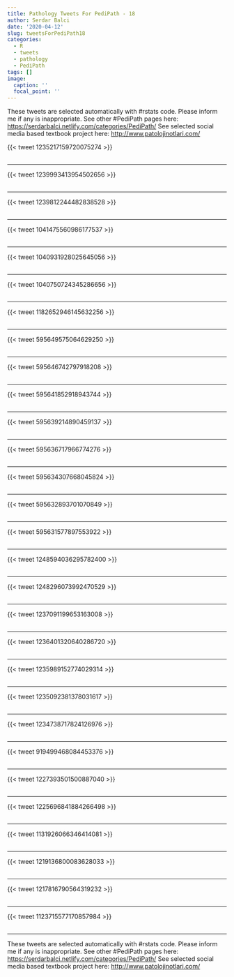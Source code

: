 ```yaml
---
title: Pathology Tweets For PediPath - 18
author: Serdar Balci
date: '2020-04-12'
slug: tweetsForPediPath18
categories:
  - R
  - tweets
  - pathology
  - PediPath
tags: []
image:
  caption: ''
  focal_point: ''
---
```



These tweets are selected automatically with #rstats code. Please inform me if any is inappropriate.
See other #PediPath pages here: https://serdarbalci.netlify.com/categories/PediPath/ 
See selected social media based textbook project here: http://www.patolojinotlari.com/

{{< tweet 1235217159720075274 >}}
<br>
<br>
<hr>
{{< tweet 1239993413954502656 >}}
<br>
<br>
<hr>
{{< tweet 1239812244482838528 >}}
<br>
<br>
<hr>
{{< tweet 1041475560986177537 >}}
<br>
<br>
<hr>
{{< tweet 1040931928025645056 >}}
<br>
<br>
<hr>
{{< tweet 1040750724345286656 >}}
<br>
<br>
<hr>
{{< tweet 1182652946145632256 >}}
<br>
<br>
<hr>
{{< tweet 595649575064629250 >}}
<br>
<br>
<hr>
{{< tweet 595646742797918208 >}}
<br>
<br>
<hr>
{{< tweet 595641852918943744 >}}
<br>
<br>
<hr>
{{< tweet 595639214890459137 >}}
<br>
<br>
<hr>
{{< tweet 595636717966774276 >}}
<br>
<br>
<hr>
{{< tweet 595634307668045824 >}}
<br>
<br>
<hr>
{{< tweet 595632893701070849 >}}
<br>
<br>
<hr>
{{< tweet 595631577897553922 >}}
<br>
<br>
<hr>
{{< tweet 1248594036295782400 >}}
<br>
<br>
<hr>
{{< tweet 1248296073992470529 >}}
<br>
<br>
<hr>
{{< tweet 1237091199653163008 >}}
<br>
<br>
<hr>
{{< tweet 1236401320640286720 >}}
<br>
<br>
<hr>
{{< tweet 1235989152774029314 >}}
<br>
<br>
<hr>
{{< tweet 1235092381378031617 >}}
<br>
<br>
<hr>
{{< tweet 1234738717824126976 >}}
<br>
<br>
<hr>
{{< tweet 919499468084453376 >}}
<br>
<br>
<hr>
{{< tweet 1227393501500887040 >}}
<br>
<br>
<hr>
{{< tweet 1225696841884266498 >}}
<br>
<br>
<hr>
{{< tweet 1131926066346414081 >}}
<br>
<br>
<hr>
{{< tweet 1219136800083628033 >}}
<br>
<br>
<hr>
{{< tweet 1217816790564319232 >}}
<br>
<br>
<hr>
{{< tweet 1123715577170857984 >}}
<br>
<br>
<hr>


These tweets are selected automatically with #rstats code. Please inform me if any is inappropriate.
See other #PediPath pages here: https://serdarbalci.netlify.com/categories/PediPath/ 
See selected social media based textbook project here: http://www.patolojinotlari.com/
